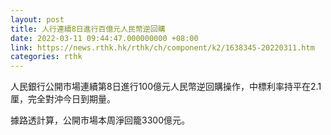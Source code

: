 ```yaml
---
layout: post
title: 人行連續8日進行百億元人民幣逆回購
date: 2022-03-11 09:44:47.000000000 +08:00
link: https://news.rthk.hk/rthk/ch/component/k2/1638345-20220311.htm
categories: rthk
---
```


人民銀行公開市場連續第8日進行100億元人民幣逆回購操作，中標利率持平在2.1厘，完全對沖今日到期量。

據路透計算，公開市場本周淨回籠3300億元。
